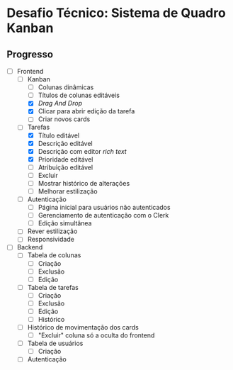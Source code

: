 # Desafio Técnico: Sistema de Quadro Kanban

## Progresso

- [ ] Frontend
  - [ ] Kanban
    - [ ] Colunas dinâmicas
    - [ ] Títulos de colunas editáveis
    - [x] *Drag And Drop*
    - [x] Clicar para abrir edição da tarefa
    - [ ] Criar novos cards
  - [ ] Tarefas
    - [x] Título editável
    - [x] Descrição editável 
    - [x] Descrição com editor *rich text*
    - [x] Prioridade editável
    - [ ] Atribuição editável
    - [ ] Excluir
    - [ ] Mostrar histórico de alterações
    - [ ] Melhorar estilização
  - [ ] Autenticação
    - [ ] Página inicial para usuários não autenticados
    - [ ] Gerenciamento de autenticação com o Clerk
    - [ ] Edição simultânea
  - [ ] Rever estilização
  - [ ] Responsividade
- [ ] Backend
  - [ ] Tabela de colunas
    - [ ] Criação
    - [ ] Exclusão
    - [ ] Edição
  - [ ] Tabela de tarefas
    - [ ] Criação
    - [ ] Exclusão
    - [ ] Edição
    - [ ] Histórico
  - [ ] Histórico de movimentação dos cards
    - [ ] "Excluir" coluna só a oculta do frontend
  - [ ] Tabela de usuários
    - [ ] Criação
  - [ ] Autenticação